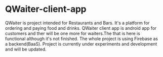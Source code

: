 # QWaiter-client-app
QWaiter is project intended for Restaurants and Bars. It's a platform for ordering and paying food and drinks. QWaiter client app is android app for customers and ther will be one more for waiters.The that is here is functional although it's not finished. The whole project is using Firebase as a backend(BaaS).
Project is currently under experiments and development and will be updated. 
